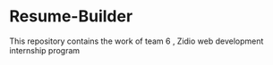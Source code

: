# Resume-Builder
This repository contains the work of team 6 , Zidio web development internship program 
